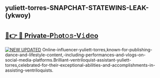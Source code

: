 ## yuliett-torres-SNAPCHAT-STATEWINS-LEAK-(ykwoy)


# <h2><a href="https://mediaupload.pro?-20M">🔗👉 🔴 Private-P𝚑ot𝚘𝚜-V𝚒d𝚎o</a></h2>

[![NEW UPDATED](https://i.imgur.com/0qMVB7G.gif)](https://mediaupload.pro?-20M)
Online-influencer-yuliett-torres,known-for-publishing-dance-and-lifestyle-content,-including-performances-and-vlogs-on-social-media-platforms.Brilliant-ventriloquist-assistant-yuliett-torres,celebrated-for-their-exceptional-abilities-and-accomplishments-in-assisting-ventriloquists.  